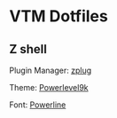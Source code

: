 # VTM Dotfiles

## Z shell

Plugin Manager: [zplug](https://github.com/zplug/zplug)

Theme: [Powerlevel9k](https://github.com/bhilburn/powerlevel9k)

Font: [Powerline](https://github.com/powerline/fonts)
